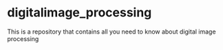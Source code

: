 # digitalimage_processing
This is a repository that contains all you need to know about digital image processing 
